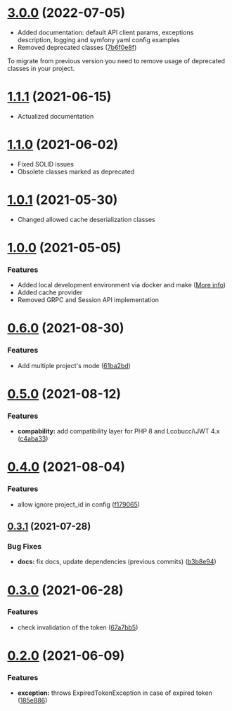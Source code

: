 # [3.0.0](https://gitlab.loc/sdk-login/login-sdk-php/compare/1.1.1...3.0.0) (2022-07-05)

* Added documentation: default API client params, exceptions description, logging and symfony yaml config examples
* Removed deprecated classes ([7b6f0e8f](https://gitlab.loc/sdk-login/login-sdk-php/commit/7b6f0e8f8655e134d56dfa028c162d8ed5453c40))

To migrate from previous version you need to remove usage of deprecated classes in your project.

# [1.1.1](https://gitlab.loc/sdk-login/login-sdk-php/compare/1.0.0...1.0.1) (2021-06-15)

* Actualized documentation

# [1.1.0](https://gitlab.loc/sdk-login/login-sdk-php/compare/1.0.1...1.1.0) (2021-06-02)

* Fixed SOLID issues
* Obsolete classes marked as deprecated

# [1.0.1](https://gitlab.loc/sdk-login/login-sdk-php/compare/1.0.0...1.0.1) (2021-05-30)

* Changed allowed cache deserialization classes

# [1.0.0](https://gitlab.loc/sdk-login/login-sdk-php/compare/0.6.0...1.0.0) (2021-05-05)

### Features

* Added local development environment via docker and make ([More info](https://gitlab.loc/sdk-login/login-sdk-php/-/blob/1.0.0/Makefile))
* Added cache provider
* Removed GRPC and Session API implementation

# [0.6.0](https://gitlab.loc/sdk-login/login-sdk-php/compare/0.5.0...0.6.0) (2021-08-30)

### Features

* Add multiple project's mode ([61ba2bd](https://gitlab.loc/sdk-login/login-sdk-php/commit/61ba2bde7b03780590562d202adafe799bae952e))

# [0.5.0](https://gitlab.loc/sdk-login/login-sdk-php/compare/0.4.0...0.5.0) (2021-08-12)


### Features

* **compability:** add compatibility layer for PHP 8 and Lcobucci\JWT 4.x ([c4aba33](https://gitlab.loc/sdk-login/login-sdk-php/commit/c4aba333651bfddc10eb0378ab4a338ab363d964))

# [0.4.0](https://gitlab.loc/sdk-login/login-sdk-php/compare/0.3.1...0.4.0) (2021-08-04)


### Features

* allow ignore project_id in config ([f179065](https://gitlab.loc/sdk-login/login-sdk-php/commit/f179065aed7719bd13fe19307f0d8375803fd140))

## [0.3.1](https://gitlab.loc/sdk-login/login-sdk-php/compare/0.3.0...0.3.1) (2021-07-28)


### Bug Fixes

* **docs:** fix docs, update dependencies (previous commits) ([b3b8e94](https://gitlab.loc/sdk-login/login-sdk-php/commit/b3b8e9419013adb73ac8a70067e2feb9b24fd5cf))

# [0.3.0](https://gitlab.loc/sdk-login/login-sdk-php/compare/0.2.0...0.3.0) (2021-06-28)


### Features

* check invalidation of the token ([67a7bb5](https://gitlab.loc/sdk-login/login-sdk-php/commit/67a7bb5fea8d2a311d4acbeddfda28ec7eea12b1))

# [0.2.0](https://gitlab.loc/sdk-login/login-sdk-php/compare/v0.1.0...0.2.0) (2021-06-09)


### Features

* **exception:** throws ExpiredTokenException in case of expired token ([185e886](https://gitlab.loc/sdk-login/login-sdk-php/commit/185e886af67a794e70871a768ed84c07786b26c4))
